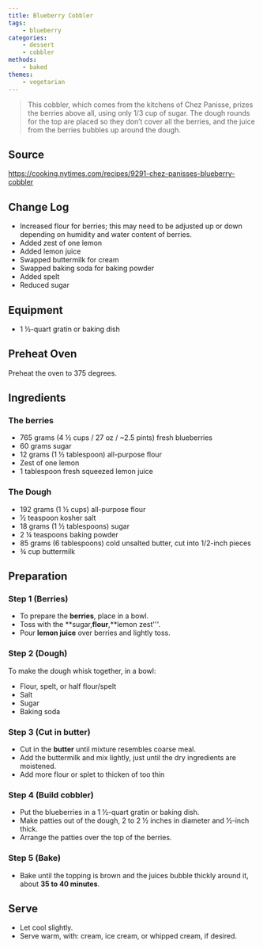 ```yaml
---
title: Blueberry Cobbler
tags:
    - blueberry
categories: 
    - dessert
    - cobbler
methods:
    - baked
themes:
    - vegetarian
---
```


> This cobbler, which comes from the kitchens of Chez Panisse, prizes
> the berries above all, using only 1/3 cup of sugar. The dough rounds
> for the top are placed so they don’t cover all the berries, and the
> juice from the berries bubbles up around the dough.

## Source

<https://cooking.nytimes.com/recipes/9291-chez-panisses-blueberry-cobbler>

## Change Log

-   Increased flour for berries; this may need to be adjusted up or down
    depending on humidity and water content of berries.
-   Added zest of one lemon
-   Added lemon juice
-   Swapped buttermilk for cream
-   Swapped baking soda for baking powder
-   Added spelt
-   Reduced sugar

## Equipment

-   1 ½-quart gratin or baking dish

## Preheat Oven

Preheat the oven to 375 degrees.

## Ingredients

### The berries

-   765 grams (4 ½ cups / 27 oz / \~2.5 pints) fresh blueberries
-   60 grams sugar
-   12 grams (1 ½ tablespoon) all-purpose flour
-   Zest of one lemon
-   1 tablespoon fresh squeezed lemon juice

### The Dough

-   192 grams (1 ½ cups) all-purpose flour
-   ½ teaspoon kosher salt
-   18 grams (1 ½ tablespoons) sugar
-   2 ¼ teaspoons baking powder
-   85 grams (6 tablespoons) cold unsalted butter, cut into 1/2-inch
    pieces
-   ¾ cup buttermilk

## Preparation

### Step 1 (Berries)

-   To prepare the **berries**, place in a bowl.
-   Toss with the **sugar,**flour**,**lemon zest'''.
-   Pour **lemon juice** over berries and lightly toss.

### Step 2 (Dough)

To make the dough whisk together, in a bowl:

-   Flour, spelt, or half flour/spelt
-   Salt
-   Sugar
-   Baking soda

### Step 3 (Cut in butter)

-   Cut in the **butter** until mixture resembles coarse meal.
-   Add the buttermilk and mix lightly, just until the dry ingredients
    are moistened.
-   Add more flour or splet to thicken of too thin

### Step 4 (Build cobbler)

-   Put the blueberries in a 1 ½-quart gratin or baking dish.
-   Make patties out of the dough, 2 to 2 ½ inches in diameter and
    ½-inch thick.
-   Arrange the patties over the top of the berries.

### Step 5 (Bake)

-   Bake until the topping is brown and the juices bubble thickly around
    it, about **35 to 40 minutes**.

## Serve

-   Let cool slightly.
-   Serve warm, with: cream, ice cream, or whipped cream, if desired.
